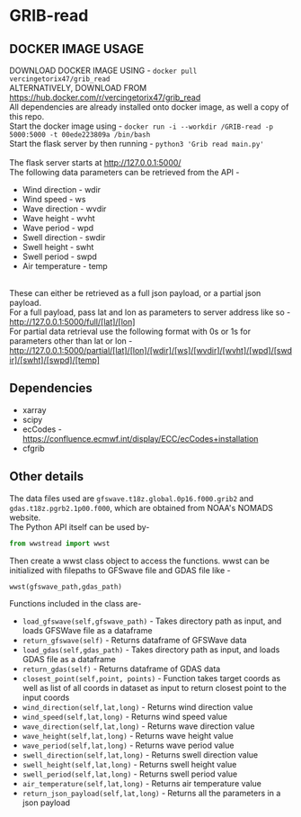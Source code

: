 # GRIB-read
## DOCKER IMAGE USAGE
DOWNLOAD DOCKER IMAGE USING - ```docker pull vercingetorix47/grib_read``` <br> 
ALTERNATIVELY, DOWNLOAD FROM https://hub.docker.com/r/vercingetorix47/grib_read <br>
All dependencies are already installed onto docker image, as well a copy of this repo.
<br>
Start the docker image using - ```docker run -i --workdir /GRIB-read -p 5000:5000 -t 00ede223809a /bin/bash```<br>
Start the flask server by then running - ```python3 'Grib read main.py'```<br>
<br>
The flask server starts at http://127.0.0.1:5000/  <br>
The following data parameters can be retrieved from the API - 
- Wind direction - wdir
- Wind speed - ws
- Wave direction - wvdir
- Wave height - wvht
- Wave period - wpd
- Swell direction - swdir
- Swell height - swht
- Swell period - swpd
- Air temperature - temp

<br>These can either be retrieved as a full json payload, or a partial json payload.<br>
For a full payload, pass lat and lon as parameters to server address like so - <a href='http://127.0.0.1:5000/full/0/0'>http://127.0.0.1:5000/full/[lat]/[lon]</a> <br>
For partial data retrieval use the following format with 0s or 1s for parameters other than lat or lon - <a href='http://127.0.0.1:5000/partial/0/0/1/1/1/1/1/1/1/1/1'>http://127.0.0.1:5000/partial/[lat]/[lon]/[wdir]/[ws]/[wvdir]/[wvht]/[wpd]/[swdir]/[swht]/[swpd]/[temp]</a> <br>

## Dependencies
- xarray
- scipy
- ecCodes - https://confluence.ecmwf.int/display/ECC/ecCodes+installation
- cfgrib

## Other details
The data files used are ```gfswave.t18z.global.0p16.f000.grib2``` and ```gdas.t18z.pgrb2.1p00.f000```, which are obtained from NOAA's NOMADS website.<br>
The Python API itself can be used by-
 ```python
 from wwstread import wwst
 ```

Then create a wwst class object to access the functions. wwst can be initialized with filepaths to GFSwave file and GDAS file like -
 ```python
 wwst(gfswave_path,gdas_path)
 ```
Functions included in the class are-
  - ``` load_gfswave(self,gfswave_path) ``` - Takes directory path as input, and loads GFSWave file as a dataframe
  - ``` return_gfswave(self) ``` - Returns dataframe of GFSWave data
  - ``` load_gdas(self,gdas_path) ``` - Takes directory path as input, and loads GDAS file as a dataframe
  - ``` return_gdas(self) ``` - Returns dataframe of GDAS data
  - ``` closest_point(self,point, points) ``` - Function takes target coords as well as list of all coords in dataset as input to return closest point to the input coords
  - ``` wind_direction(self,lat,long) ``` - Returns wind direction value
  - ``` wind_speed(self,lat,long) ``` - Returns wind speed value
  - ``` wave_direction(self,lat,long) ``` - Returns wave direction value
  - ``` wave_height(self,lat,long) ``` - Returns wave height value
  - ``` wave_period(self,lat,long) ``` - Returns wave period value
  - ``` swell_direction(self,lat,long) ``` - Returns swell direction value
  - ``` swell_height(self,lat,long) ``` - Returns swell height value
  - ``` swell_period(self,lat,long) ``` - Returns swell period value
  - ``` air_temperature(self,lat,long) ``` - Returns air temperature value
  - ``` return_json_payload(self,lat,long) ``` - Returns all the parameters in a json payload
